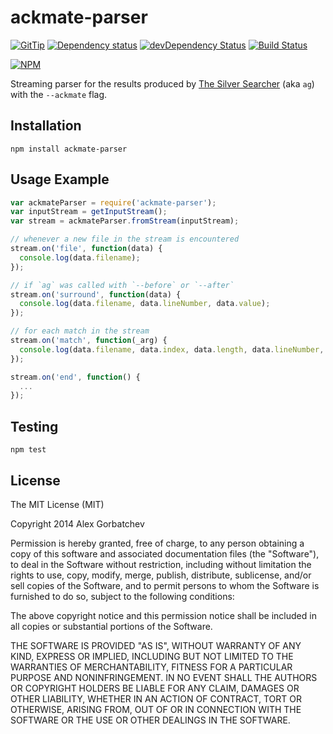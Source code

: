 # ackmate-parser

[![GitTip](http://img.shields.io/gittip/alexgorbatchev.svg?style=flat)](https://www.gittip.com/alexgorbatchev/)
[![Dependency status](http://img.shields.io/david/alexgorbatchev/ackmate-parser.svg?style=flat)](https://david-dm.org/alexgorbatchev/ackmate-parser)
[![devDependency Status](http://img.shields.io/david/dev/alexgorbatchev/ackmate-parser.svg?style=flat)](https://david-dm.org/alexgorbatchev/ackmate-parser#info=devDependencies)
[![Build Status](http://img.shields.io/travis/alexgorbatchev/ackmate-parser.svg?style=flat&branch=master)](https://travis-ci.org/alexgorbatchev/ackmate-parser)

[![NPM](https://nodei.co/npm/ackmate-parser.svg?style=flat)](https://npmjs.org/package/ackmate-parser)

Streaming parser for the results produced by [The Silver Searcher](https://github.com/ggreer/the_silver_searcher) (aka `ag`) with the `--ackmate` flag.

## Installation

    npm install ackmate-parser

## Usage Example

```javascript
var ackmateParser = require('ackmate-parser');
var inputStream = getInputStream();
var stream = ackmateParser.fromStream(inputStream);

// whenever a new file in the stream is encountered
stream.on('file', function(data) {
  console.log(data.filename);
});

// if `ag` was called with `--before` or `--after`
stream.on('surround', function(data) {
  console.log(data.filename, data.lineNumber, data.value);
});

// for each match in the stream
stream.on('match', function(_arg) {
  console.log(data.filename, data.index, data.length, data.lineNumber, data.value);
});

stream.on('end', function() {
  ...
});
```

## Testing

    npm test

## License

The MIT License (MIT)

Copyright 2014 Alex Gorbatchev

Permission is hereby granted, free of charge, to any person obtaining a copy
of this software and associated documentation files (the "Software"), to deal
in the Software without restriction, including without limitation the rights
to use, copy, modify, merge, publish, distribute, sublicense, and/or sell
copies of the Software, and to permit persons to whom the Software is
furnished to do so, subject to the following conditions:

The above copyright notice and this permission notice shall be included in
all copies or substantial portions of the Software.

THE SOFTWARE IS PROVIDED "AS IS", WITHOUT WARRANTY OF ANY KIND, EXPRESS OR
IMPLIED, INCLUDING BUT NOT LIMITED TO THE WARRANTIES OF MERCHANTABILITY,
FITNESS FOR A PARTICULAR PURPOSE AND NONINFRINGEMENT. IN NO EVENT SHALL THE
AUTHORS OR COPYRIGHT HOLDERS BE LIABLE FOR ANY CLAIM, DAMAGES OR OTHER
LIABILITY, WHETHER IN AN ACTION OF CONTRACT, TORT OR OTHERWISE, ARISING FROM,
OUT OF OR IN CONNECTION WITH THE SOFTWARE OR THE USE OR OTHER DEALINGS IN
THE SOFTWARE.
